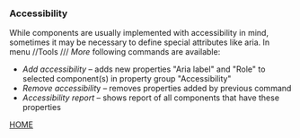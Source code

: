 ### Accessibility

While components are usually implemented with accessibility in mind,
sometimes it may be necessary to define special attributes like aria. In
menu //Tools /// _More_ following commands are available:

- _Add accessibility_ – adds new properties "Aria label" and "Role" to
  selected component(s) in property group "Accessibility"
- *Remove accessibilit*y – removes properties added by previous
  command
- _Accessibility report_ – shows report of all components that have
  these properties

[HOME](1index.md)
